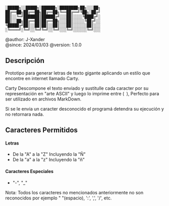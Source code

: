 ```
░█████╗░░█████╗░██████╗░████████╗██╗░░░██╗
██╔══██╗██╔══██╗██╔══██╗╚══██╔══╝╚██╗░██╔╝
██║░░╚═╝███████║██████╔╝░░░██║░░░░╚████╔╝░
██║░░██╗██╔══██║██╔══██╗░░░██║░░░░░╚██╔╝░░
╚█████╔╝██║░░██║██║░░██║░░░██║░░░░░░██║░░░
░╚════╝░╚═╝░░╚═╝╚═╝░░╚═╝░░░╚═╝░░░░░░╚═╝░░░
```

@author: J-Xander<br>
@since:  2024/03/03
@version: 1.0.0

## Descripción
Prototipo para generar letras de texto gigante aplicando un estilo que encontre en internet llamado Carty.

Carty Descompone el texto enviado y sustitulle cada caracter por su representación en "arte ASCII" y luego lo imprime entre (``` ```), Perfecto para ser utilizado en archivos MarkDown.

Si se le envia un caracter desconocido el programá detendra su ejecución y no retornara nada.

## Caracteres Permitidos

#### Letras
- De la "A" a la "Z" Incluyendo la "Ñ"
- De la "a" a la "z" Incluyendo la "ñ"

#### Caracteres Especiales
- "-", "_"

Nota: Todos los caracteres no mencionados anteriormente no son reconocidos por ejemplo " "(espacio), ':', ',', '/', etc.

